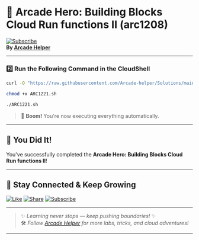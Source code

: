 
# 🚀 Arcade Hero: Building Blocks Cloud Run functions II (arc1208)  
[![Subscribe](https://img.shields.io/badge/Subscribe-YouTube-red?style=for-the-badge&logo=youtube)](https://www.youtube.com/@ArcadeHelper1418)  
**By [Arcade Helper](https://www.youtube.com/@ArcadeHelper1418)**

---

### 2️⃣ Run the Following Command in the CloudShell
```bash
curl -O "https://raw.githubusercontent.com/Arcade-helper/Solutions/main/Arcade%20Hero%3A%20Building%20Blocks%20Cloud%20Run%20functions%20II/ARC1221.sh"

chmod +x ARC1221.sh

./ARC1221.sh
```
> 🚀 **Boom!** You're now executing everything automatically.

---

## 🎉 You Did It!  
You've successfully completed the **Arcade Hero: Building Blocks Cloud Run functions II**!  

---

## 🌟 Stay Connected & Keep Growing

[![Like](https://img.shields.io/badge/Like-❤️-pink?style=for-the-badge)](https://www.youtube.com/@ArcadeHelper1418) 
[![Share](https://img.shields.io/badge/Share-🔁-blue?style=for-the-badge)](https://www.youtube.com/@ArcadeHelper1418) 
[![Subscribe](https://img.shields.io/badge/Subscribe-🔔-red?style=for-the-badge)](https://www.youtube.com/@ArcadeHelper1418)

---

> ✨ *Learning never stops — keep pushing boundaries!* ✨  
> 🛠️ *Follow [Arcade Helper](https://www.youtube.com/@ArcadeHelper1418) for more labs, tricks, and cloud adventures!*

---
